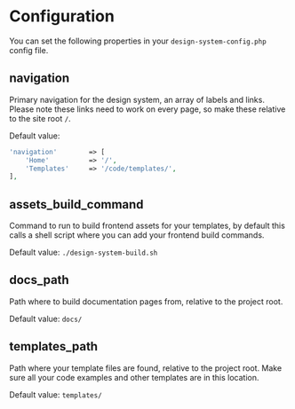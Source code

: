 # Configuration

You can set the following properties in your `design-system-config.php` config file.

## navigation

Primary navigation for the design system, an array of labels and links. Please note these
links need to work on every page, so make these relative to the site root `/`.

Default value:

```php
'navigation'        => [
    'Home'          => '/',
    'Templates'     => '/code/templates/',
],
```

## assets_build_command

Command to run to build frontend assets for your templates, by default this calls a shell script
where you can add your frontend build commands.

Default value: `./design-system-build.sh`

## docs_path

Path where to build documentation pages from, relative to the project root.

Default value: `docs/`

## templates_path

Path where your template files are found, relative to the project root. Make sure all your code examples 
and other templates are in this location.

Default value: `templates/`
